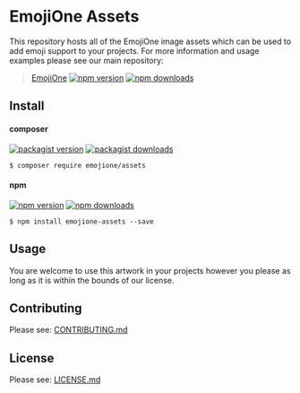 # EmojiOne Assets

This repository hosts all of the EmojiOne image assets which can be used to add emoji support to your projects. For more information and usage examples please see our main repository: 

> [EmojiOne](https://github.com/emojione/emojione)
> [![npm version](https://img.shields.io/npm/v/emojione.svg)](https://www.npmjs.com/package/emojione) [![npm downloads](https://img.shields.io/npm/dt/emojione.svg)](https://www.npmjs.com/package/emojione)

## Install

#### composer

[![packagist version](https://img.shields.io/packagist/v/emojione/assets.svg)](https://packagist.org/packages/emojione/assets) 
[![packagist downloads](https://img.shields.io/packagist/dt/emojione/assets.svg)](https://packagist.org/packages/emojione/assets)

```
$ composer require emojione/assets
```

#### npm

[![npm version](https://img.shields.io/npm/v/emojione-assets.svg)](https://www.npmjs.com/package/emojione-assets) 
[![npm downloads](https://img.shields.io/npm/dt/emojione-assets.svg)](https://www.npmjs.com/package/emojione-assets)

```
$ npm install emojione-assets --save
```

## Usage

You are welcome to use this artwork in your projects however you please as long as it is within the bounds of our license.


## Contributing

Please see: [CONTRIBUTING.md](https://github.com/emojione/emojione-assets/blob/master/CONTRIBUTING.md)


## License

Please see: [LICENSE.md](https://github.com/emojione/emojione-assets/blob/master/LICENSE.md)
